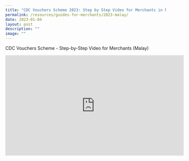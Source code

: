 ```yaml
---
title: "CDC Vouchers Scheme 2023: Step by Step Video for Merchants in Malay"
permalink: /resources/guides-for-merchants/2023-malay/
date: 2023-01-04
layout: post
description: ""
image: ""
---
```

CDC Vouchers Scheme - Step-by-Step Video for Merchants (Malay)


<iframe width="560" height="315" src="https://www.youtube.com/embed/qB8Te-kwKcg" title="YouTube video player" frameborder="0" allow="accelerometer; autoplay; clipboard-write; encrypted-media; gyroscope; picture-in-picture" allowfullscreen></iframe>